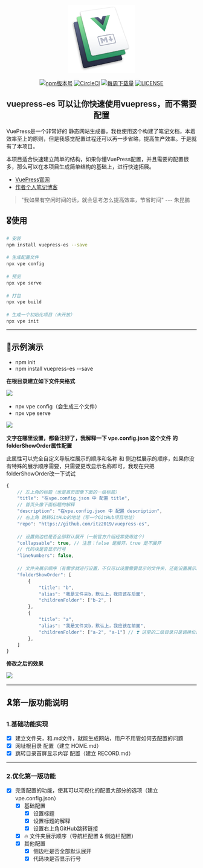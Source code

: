 <p align="center">
  <img width="180" src="https://raw.githubusercontent.com/vuejs/vuepress/master/packages/docs/docs/.vuepress/public/hero.png" alt="logo">
</p>

<p align="center">
    <a href="https://www.npmjs.com/package/vuepress-es"><img src="https://img.shields.io/npm/v/vuepress-es" alt="npm版本号"></a>
    <a href="javascript:;"><img src="https://circleci.com/gh/itz2019/vuepress-es/tree/master.svg?style=svg" alt="CircleCI"></a>
    <a href="javascript:;"><img src="https://img.shields.io/npm/dw/vuepress-es" alt="每周下载量"></a>
    <a href="javascript:;"><img src="https://img.shields.io/github/license/itz2019/vuepress-es" alt="LICENSE"></a>
</p>

<h2 align="center">vuepress-es 可以让你快速使用vuepress，而不需要配置</h2>

VuePress是一个非常好的 静态网站生成器，我也使用这个构建了笔记文档，本着效率至上的原则，但是我感觉配置过程还可以再一步省略，提高生产效率。于是就有了本项目。

本项目适合快速建立简单的结构，如果你懂VuePress配置，并且需要的配置很多，那么可以在本项目生成简单结构的基础上，进行快速拓展。

- [VuePress官网](https://vuepress.vuejs.org/zh/)
- [作者个人笔记博客](https://zhukunpenglinyutong.github.io/)

> "我如果有空闲时间的话，就会思考怎么提高效率，节省时间" --- 朱昆鹏

## 🎖使用

```sh
# 安装
npm install vuepress-es --save

# 生成配置文件
npx vpe config

# 预览
npx vpe serve

# 打包
npx vpe build

# 生成一个初始化项目（未开放）
npx vpe init
```

---

## 🌈示例演示

- npm init
- npm install vuepress-es --save 

**在根目录建立如下文件夹格式**

<img src="https://itzkp-1253302184.cos.ap-beijing.myqcloud.com/github%E5%9B%BE%E7%89%87/vuepress-es/%E7%A4%BA%E4%BE%8B%E6%BC%94%E7%A4%BA/1%E7%A4%BA%E4%BE%8B.png" />

- npx vpe config（会生成三个文件）
- npx vpe serve

<img src="https://itzkp-1253302184.cos.ap-beijing.myqcloud.com/github%E5%9B%BE%E7%89%87/vuepress-es/%E7%A4%BA%E4%BE%8B%E6%BC%94%E7%A4%BA/2%E7%A4%BA%E4%BE%8B.png" />

**文字在哪里设置，都备注好了，我解释一下 vpe.config.json 这个文件 的 folderShowOrder属性配置**

此属性可以完全自定义导航栏展示的顺序和名称 和 侧边栏展示的顺序，如果你没有特殊的展示顺序需要，只需要更改显示名称即可，我现在只把folderShowOrder改一下试试

```js
{
    // 左上角的标题（也是首页图像下面的一级标题）
    "title": "在vpe.config.json 中 配置 title",
    // 首页头像下面标题的解释
    "description": "在vpe.config.json 中 配置 description",
    // 右上角 跳转GitHub的地址（写一个GitHub项目地址）
    "repo": "https://github.com/itz2019/vuepress-es",

    // 设置侧边栏是否全部默认展开（一般官方介绍经常使用这个）
    "collapsable": true, // 注意：false 是展开，true 是不展开
    // 代码块是否显示行号
    "lineNumbers": false,

    // 文件夹展示顺序（有需求就进行设置，不仅可以设置需要显示的文件夹，还能设置展示的顺序，这里可能有点绕）
    "folderShowOrder": [
        {
            "title": "b",
            "alias": "我是文件夹b，默认上，我应该在后面",
            "childrenFolder": ["b-2", ]
        },
        {
            "title": "a",
            "alias": "我是文件夹b，默认上，我应该在前面",
            "childrenFolder": ["a-2", "a-1"] // ❣️ 这里的二级目录只是调换位置用的，不能修改名称
        },
    ]
}
```

**修改之后的效果**

<img src="https://itzkp-1253302184.cos.ap-beijing.myqcloud.com/github%E5%9B%BE%E7%89%87/vuepress-es/%E7%A4%BA%E4%BE%8B%E6%BC%94%E7%A4%BA/3%E7%A4%BA%E4%BE%8B.png" />

---

## 🎗第一版功能说明

### 1.基础功能实现

- [x] 建立文件夹，和.md文件，就能生成网站，用户不用管如何去配置的问题
- [x] 网址根目录 配置（建立 HOME.md）
- [x] 跳转目录首屏显示内容 配置（建立 RECORD.md）

---

### 2.优化第一版功能

- [x] 完善配置的功能，使其可以可视化的配置大部分的选项（建立 vpe.config.json）
  - [x] 基础配置
    - [x] 设置标题
    - [x] 设置标题的解释
    - [x] 设置右上角GitHub跳转链接
  - [x] 🔥 文件夹展示顺序（导航栏配置 & 侧边栏配置）
  - [x] 其他配置
    - [x] 侧边栏是否全部默认展开
    - [x] 代码块是否显示行号